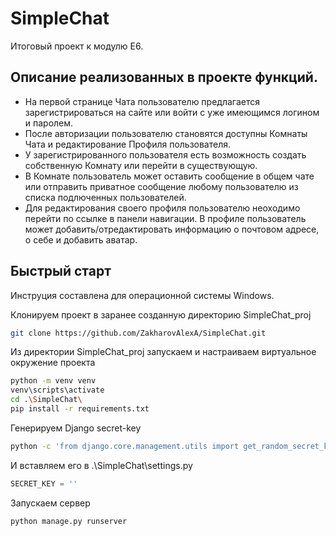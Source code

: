 # SimpleChat
Итоговый проект к модулю E6.

<H2>Описание реализованных в проекте функций.</H2> 

- На первой странице Чата пользователю предлагается зарегистрироваться на сайте или войти с уже имеющимся логином и паролем.<br>
- После авторизации пользователю становятся доступны Комнаты Чата и редактирование Профиля пользователя.<br>
- У зарегистрированного пользователя есть возможность создать собственную Комнату или перейти в существующую.<br>
- В Комнате пользователь может оставить сообщение в общем чате или отправить приватное сообщение любому пользователю из списка подлюченных пользователей.<br>
- Для редактирования своего профиля пользователю неоходимо перейти по ссылке в панели навигации. В профиле пользователь может добавить/отредактировать информацию о почтовом адресе, о себе и добавить аватар.<br>

<H2>Быстрый старт</H2>

Инструция составлена для операционной системы Windows.<br>

Клонируем проект в заранее созданную директорию SimpleChat_proj
```bash
git clone https://github.com/ZakharovAlexA/SimpleChat.git
```

Из директории SimpleChat_proj запускаем и настраиваем виртуальное окружение проекта
```bash
python -m venv venv
venv\scripts\activate
cd .\SimpleChat\ 
pip install -r requirements.txt
```

Генерируем Django secret-key
```bash
python -c 'from django.core.management.utils import get_random_secret_key; print(get_random_secret_key())'
```
И вставляем его в .\SimpleChat\settings.py
```python
SECRET_KEY = ''
```
Запускаем сервер
```bash
python manage.py runserver
```
